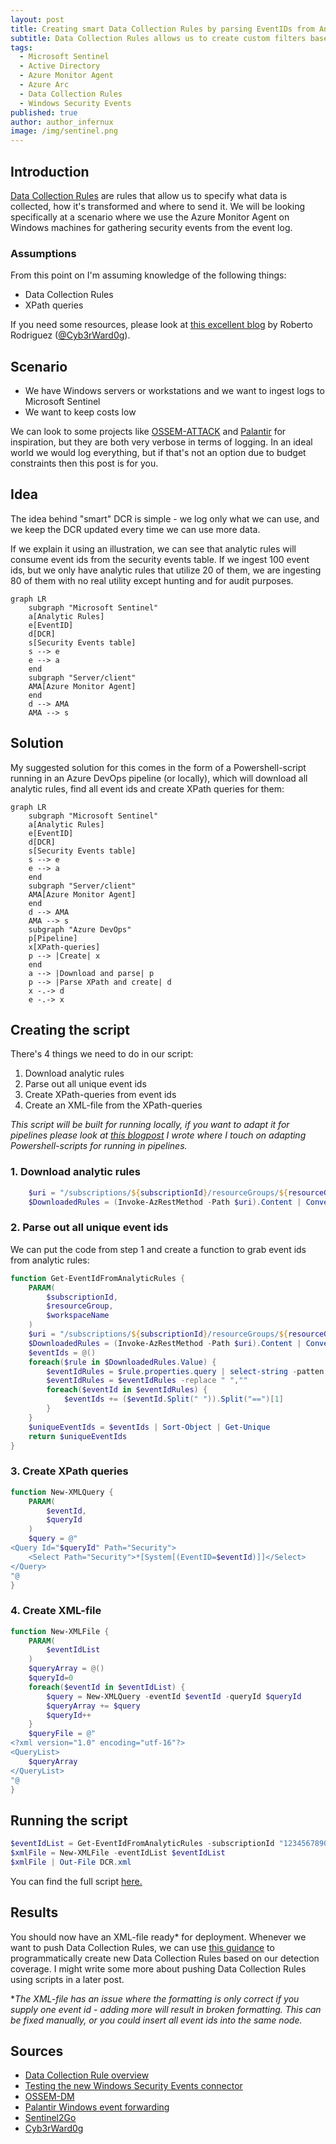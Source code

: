 ```yaml
---
layout: post
title: Creating smart Data Collection Rules by parsing EventIDs from Analytic Rules
subtitle: Data Collection Rules allows us to create custom filters based on XPath-queries. If we do this based on active Analytic Rules, we can create DCRs that only ingest the data we actually have detection for. 
tags:
  - Microsoft Sentinel
  - Active Directory
  - Azure Monitor Agent
  - Azure Arc
  - Data Collection Rules
  - Windows Security Events
published: true
author: author_infernux
image: /img/sentinel.png
---
```


## Introduction

[Data Collection Rules](https://learn.microsoft.com/en-us/azure/azure-monitor/essentials/data-collection-rule-overview) are rules that allow us to specify what data is collected, how it's transformed and where to send it. We will be looking specifically at a scenario where we use the Azure Monitor Agent on Windows machines for gathering security events from the event log.

### Assumptions

From this point on I'm assuming knowledge of the following things:

* Data Collection Rules
* XPath queries

If you need some resources, please look at [this excellent blog](https://techcommunity.microsoft.com/t5/microsoft-sentinel-blog/testing-the-new-version-of-the-windows-security-events-connector/ba-p/2483369) by Roberto Rodriguez ([@Cyb3rWard0g](https://twitter.com/Cyb3rWard0g)).

## Scenario

* We have Windows servers or workstations and we want to ingest logs to Microsoft Sentinel
* We want to keep costs low 

We can look to some projects like [OSSEM-ATTACK](https://github.com/OTRF/Microsoft-Sentinel2Go/tree/master/microsoft-sentinel/linkedtemplates/data-collection-rules/rules/ossem-attack) and [Palantir](https://github.com/OTRF/Microsoft-Sentinel2Go/tree/master/microsoft-sentinel/linkedtemplates/data-collection-rules/rules/palantir) for inspiration, but they are both very verbose in terms of logging. In an ideal world we would log everything, but if that's not an option due to budget constraints then this post is for you.

## Idea

The idea behind "smart" DCR is simple - we log only what we can use, and we keep the DCR updated every time we can use more data. 

If we explain it using an illustration, we can see that analytic rules will consume event ids from the security events table. If we ingest 100 event ids, but we only have analytic rules that utilize 20 of them, we are ingesting 80 of them with no real utility except hunting and for audit purposes.

```mermaid
graph LR
    subgraph "Microsoft Sentinel"
    a[Analytic Rules]
    e[EventID]
    d[DCR]
    s[Security Events table]
    s --> e
    e --> a
    end
    subgraph "Server/client"
    AMA[Azure Monitor Agent]
    end
    d --> AMA
    AMA --> s
```

## Solution

My suggested solution for this comes in the form of a Powershell-script running in an Azure DevOps pipeline (or locally), which will download all analytic rules, find all event ids and create XPath queries for them:

```mermaid
graph LR
    subgraph "Microsoft Sentinel"
    a[Analytic Rules]
    e[EventID]
    d[DCR]
    s[Security Events table]
    s --> e
    e --> a
    end
    subgraph "Server/client"
    AMA[Azure Monitor Agent]
    end
    d --> AMA
    AMA --> s
    subgraph "Azure DevOps"
    p[Pipeline]
    x[XPath-queries]
    p --> |Create| x
    end
    a --> |Download and parse| p
    p --> |Parse XPath and create| d
    x -.-> d
    e -.-> x
```

## Creating the script

There's 4 things we need to do in our script:
1. Download analytic rules
2. Parse out all unique event ids
3. Create XPath-queries from event ids
4. Create an XML-file from the XPath-queries

*This script will be built for running locally, if you want to adapt it for pipelines please look at [this blogpost](https://www.infernux.no/MicrosoftSentinel-TemplateAnalyticRules/) I wrote where I touch on adapting Powershell-scripts for running in pipelines.*

### 1. Download analytic rules

```powershell
    $uri = "/subscriptions/${subscriptionId}/resourceGroups/${resourceGroup}/providers/Microsoft.OperationalInsights/workspaces/${workspaceName}/providers/Microsoft.SecurityInsights/alertRules?api-version=2022-01-01-preview"
    $DownloadedRules = (Invoke-AzRestMethod -Path $uri).Content | ConvertFrom-Json -Depth 15
```

### 2. Parse out all unique event ids

We can put the code from step 1 and create a function to grab event ids from analytic rules:

```powershell
function Get-EventIdFromAnalyticRules {
    PARAM(
        $subscriptionId,
        $resourceGroup,
        $workspaceName
    )
    $uri = "/subscriptions/${subscriptionId}/resourceGroups/${resourceGroup}/providers/Microsoft.OperationalInsights/workspaces/${workspaceName}/providers/Microsoft.SecurityInsights/alertRules?api-version=2022-01-01-preview"
    $DownloadedRules = (Invoke-AzRestMethod -Path $uri).Content | ConvertFrom-Json -Depth 15
    $eventIds = @()
    foreach($rule in $DownloadedRules.Value) {
        $eventIdRules = $rule.properties.query | select-string -patten "EentID\s==\s[0-9]+" -AllMatches | For-EachObject {$_.Matches.Value}
        $eventIdRules = $eventIdRules -replace " ",""
        foreach($eventId in $eventIdRules) {
            $eventIds += ($eventId.Split(" ")).Split("==")[1]
        }
    }
    $uniqueEventIds = $eventIds | Sort-Object | Get-Unique
    return $uniqueEventIds
}
```

### 3. Create XPath queries

```powershell
function New-XMLQuery {
    PARAM(
        $eventId,
        $queryId
    )
    $query = @"
<Query Id="$queryId" Path="Security">
    <Select Path="Security">*[System[(EventID=$eventId)]]</Select>
</Query>
"@
}
```

### 4. Create XML-file

```powershell
function New-XMLFile {
    PARAM(
        $eventIdList
    )
    $queryArray = @()
    $queryId=0
    foreach($eventId in $eventIdList) {
        $query = New-XMLQuery -eventId $eventId -queryId $queryId
        $queryArray += $query
        $queryId++
    }
    $queryFile = @"
<?xml version="1.0" encoding="utf-16"?>
<QueryList>
    $queryArray
</QueryList>
"@
}
```

## Running the script

```powershell
$eventIdList = Get-EventIdFromAnalyticRules -subscriptionId "1234567890abc" -resourceGroup "demo-rg" -workspaceName "demo-law"
$xmlFile = New-XMLFile -eventIdList $eventIdList
$xmlFile | Out-File DCR.xml
```

You can find the full script [here.](https://github.com/infernuxmonster/MicrosoftSentinel-Scripts/blob/main/Create-DataCollectionRuleFromAnalyticRules.ps1)

## Results

You should now have an XML-file ready* for deployment. 
Whenever we want to push Data Collection Rules, we can use [this guidance](https://github.com/OTRF/Microsoft-Sentinel2Go/blob/master/microsoft-sentinel/linkedtemplates/data-collection-rules/rules/ossem-attack/README.md) to programmatically create new Data Collection Rules based on our detection coverage. I might write some more about pushing Data Collection Rules using scripts in a later post.

**The XML-file has an issue where the formatting is only correct if you supply one event id - adding more will result in broken formatting. This can be fixed manually, or you could insert all event ids into the same node.*

## Sources

* [Data Collection Rule overview](https://learn.microsoft.com/en-us/azure/azure-monitor/essentials/data-collection-rule-overview)
* [Testing the new Windows Security Events connector](https://techcommunity.microsoft.com/t5/microsoft-sentinel-blog/testing-the-new-version-of-the-windows-security-events-connector/ba-p/2483369)
* [OSSEM-DM](https://github.com/OTRF/OSSEM-DM)
* [Palantir Windows event forwarding](https://github.com/palantir/windows-event-forwarding)
* [Sentinel2Go](https://github.com/OTRF/Microsoft-Sentinel2Go)
* [Cyb3rWard0g](https://twitter.com/Cyb3rWard0g)